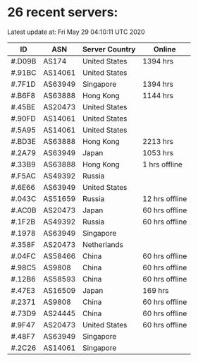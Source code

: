 # 26 recent servers:

Latest update at: Fri May 29 04:10:11 UTC 2020

| ID | ASN | Server Country | Online |
| -- | --- | -------------- | ------ |
| #.D09B | AS174 | United States | 1394 hrs |
| #.91BC | AS14061 | United States | |
| #.7F1D | AS63949 | Singapore | 1394 hrs |
| #.B6F8 | AS63888 | Hong Kong | 1144 hrs |
| #.45BE | AS20473 | United States | |
| #.90FD | AS14061 | United States | |
| #.5A95 | AS14061 | United States | |
| #.BD3E | AS63888 | Hong Kong | 2213 hrs |
| #.2A79 | AS63949 | Japan | 1053 hrs |
| #.33B9 | AS63888 | Hong Kong | 1 hrs offline |
| #.F5AC | AS49392 | Russia | |
| #.6E66 | AS63949 | United States | |
| #.043C | AS51659 | Russia | 12 hrs offline |
| #.AC0B | AS20473 | Japan | 60 hrs offline |
| #.1F2B | AS49392 | Russia | 60 hrs offline |
| #.1978 | AS63949 | Singapore | |
| #.358F | AS20473 | Netherlands | |
| #.04FC | AS58466 | China | 60 hrs offline |
| #.98C5 | AS9808 | China | 60 hrs offline |
| #.12B6 | AS58593 | China | 60 hrs offline |
| #.47E3 | AS16509 | Japan | 169 hrs |
| #.2371 | AS9808 | China | 60 hrs offline |
| #.73D9 | AS24445 | China | 60 hrs offline |
| #.9F47 | AS20473 | United States | 60 hrs offline |
| #.48F7 | AS63949 | Singapore | |
| #.2C26 | AS14061 | Singapore | |

